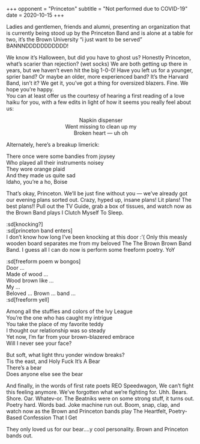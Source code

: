 +++
opponent = "Princeton"
subtitle = "Not performed due to COVID-19"
date = 2020-10-15
+++

Ladies and gentlemen, friends and alumni, presenting an organization that is currently being stood up by the Princeton Band and is alone at a table for two, it’s the Brown University “i just want to be served” BANNNDDDDDDDDDDD!

We know it’s Halloween, but did you have to ghost us? Honestly Princeton, what’s scarier than rejection? (wet socks) We are both getting up there in years, but we haven’t even hit the big 1-0-0! Have you left us for a younger, sprier band? Or maybe an older, more experienced band? It’s the Harvard Band, isn’t it? We get it, you’ve got a thing for oversized blazers. Fine. We hope you’re happy.\
You can at least offer us the courtesy of hearing a first reading of a love haiku for you, with a few edits in light of how it seems you really feel about us:

<center>

Napkin dispenser\
Went missing to clean up my\
Broken heart — uh oh

</center>

Alternately, here’s a breakup limerick:

There once were some bandies from joysey\
Who played all their instruments noisey\
They wore orange plaid\
And they made us quite sad\
Idaho, you’re a ho, Boise

That’s okay, Princeton. We’ll be just fine without you — we’ve already got our evening plans sorted out. Crazy, hyped up, insane plans! Lit plans! The best plans!! Pull out the TV Guide, grab a box of tissues, and watch now as the Brown Band plays I Clutch Myself To Sleep.

:sd[knocking?]\
:sd[princeton band enters]\
I don’t know how long I’ve been knocking at this door :’( Only this measly wooden board separates me from my beloved The The Brown Brown Band Band. I guess all I can do now is perform some freeform poetry. YoY

:sd[freeform poem w bongos]\
Door ...\
Made of wood ...\
Wood brown like ...\
My ...\
Beloved … Brown … band ...\
:sd[freeform yell]

Among all the stuffies and colors of the Ivy League\
You’re the one who has caught my intrigue\
You take the place of my favorite teddy\
I thought our relationship was so steady\
Yet now, I’m far from your brown-blazered embrace\
Will I never see your face?

But soft, what light thru yonder window breaks?\
Tis the east, and Holy Fuck It’s A Bear\
There’s a bear\
Does anyone else see the bear

And finally, in the words of first rate poets REO Speedwagon, We can’t fight this feeling anymore. We’ve forgotten what we’re fighting for. Uhh. Bears. Shore. Oar. Whatev-or. The Beatniks were on some strong stuff, it turns out. Poetry hard. Words bad. Joke machine run out. Boom, snap, clap, and watch now as the Brown and Princeton bands play The Heartfelt, Poetry-Based Confession That I Get

They only loved us for our bear....y cool personality. Brown and Princeton bands out.
